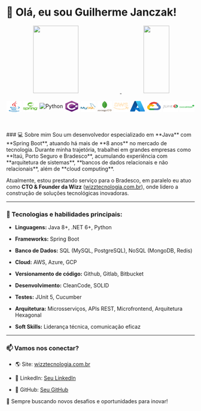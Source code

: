 # 👋 Olá, eu sou Guilherme Janczak!
<div align="center">
  <a href="https://github.com/guijanczak1">
    <img height="180em" width="49%" style="margin-right: 3rem;" src="https://github-readme-stats.vercel.app/api?username=guijanczak1&show_icons=true&theme=holi&include_all_commits=true&count_private=true"/>
    <img height="180em" width="37%" src="https://github-readme-stats.vercel.app/api/top-langs/?username=guijanczak1&layout=compact&langs_count=7&theme=holi"/>
  </a>
</div>
<br />

<div style="display: inline_block" align="center">
  <img align="center" alt="Java" height="30" width="40" src="https://raw.githubusercontent.com/devicons/devicon/6910f0503efdd315c8f9b858234310c06e04d9c0/icons/java/java-original.svg" />
  <img align="center" alt="Spring" height="30" width="40" src="https://raw.githubusercontent.com/devicons/devicon/6910f0503efdd315c8f9b858234310c06e04d9c0/icons/spring/spring-original-wordmark.svg">
  <img align="center" alt="Python" height="30" width="40" src="https://cdn.jsdelivr.net/gh/devicons/devicon/icons/python/python-original.svg" />
  <img align="center" alt="C#" height="30" width="40" src="https://raw.githubusercontent.com/devicons/devicon/master/icons/csharp/csharp-original.svg">
  <img align="center" alt="MySQL" height="30" width="40" src="https://raw.githubusercontent.com/devicons/devicon/6910f0503efdd315c8f9b858234310c06e04d9c0/icons/mysql/mysql-original-wordmark.svg">
  <img align="center" alt="MongoDB" height="30" width="40" src="https://raw.githubusercontent.com/devicons/devicon/6910f0503efdd315c8f9b858234310c06e04d9c0/icons/mongodb/mongodb-original-wordmark.svg">
  <img align="center" alt="AWS" height="30" width="40" src="https://raw.githubusercontent.com/devicons/devicon/6910f0503efdd315c8f9b858234310c06e04d9c0/icons/amazonwebservices/amazonwebservices-line-wordmark.svg">
  <img align="center" alt="Azure" height="30" width="40" src="https://raw.githubusercontent.com/devicons/devicon/6910f0503efdd315c8f9b858234310c06e04d9c0/icons/azure/azure-original.svg">
  <img align="center" alt="GCP" height="30" width="40" src="https://raw.githubusercontent.com/devicons/devicon/6910f0503efdd315c8f9b858234310c06e04d9c0/icons/googlecloud/googlecloud-original.svg">
  <img align="center" alt="Junit" height="30" width="40" src="https://raw.githubusercontent.com/devicons/devicon/6910f0503efdd315c8f9b858234310c06e04d9c0/icons/junit/junit-original-wordmark.svg">
  <img align="center" alt="Cucumber" height="30" width="40" src="https://raw.githubusercontent.com/devicons/devicon/6910f0503efdd315c8f9b858234310c06e04d9c0/icons/cucumber/cucumber-plain-wordmark.svg">
</div>

<br />
<br />
<br />
### 💻 Sobre mim
Sou um desenvolvedor especializado em **Java** com **Spring Boot**, atuando há mais de **8 anos** no mercado de tecnologia. Durante minha trajetória, trabalhei em grandes empresas como **Itaú, Porto Seguro e Bradesco**, acumulando experiência com **arquitetura de sistemas**, **bancos de dados relacionais e não relacionais**, além de **cloud computing**.

Atualmente, estou prestando serviço para o Bradesco, em paralelo eu atuo como **CTO & Founder da Wizz** ([wizztecnologia.com.br](https://wizztecnologia.com.br/)), onde lidero a construção de soluções tecnológicas inovadoras.

---

### 🚀 Tecnologias e habilidades principais:

- **Linguagens:** Java 8+, .NET 6+, Python

- **Frameworks:** Spring Boot

- **Banco de Dados:** SQL (MySQL, PostgreSQL), NoSQL (MongoDB, Redis)

- **Cloud:** AWS, Azure, GCP

- **Versionamento de código:** Github, Gitlab, Bitbucket

- **Desenvolvimento:** CleanCode, SOLID

- **Testes:** JUnit 5, Cucumber

- **Arquitetura:** Microsserviços, APIs REST, Microfrontend, Arquitetura Hexagonal

- **Soft Skills:** Liderança técnica, comunicação eficaz

---

### 📫 Vamos nos conectar?

- 🌎 Site: [wizztecnologia.com.br](https://wizztecnologia.com.br/)

- 💼 LinkedIn: [Seu LinkedIn](https://www.linkedin.com/in/guilherme-janczak/)

- 📂 GitHub: [Seu GitHub](https://github.com/guiijanczak1)

🚀 Sempre buscando novos desafios e oportunidades para inovar!